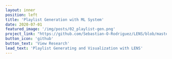 ```yaml
---
layout: inner
position: left
title: 'Playlist Generation with ML System'
date: 2020-07-01
featured_image: '/img/posts/02_playlist-gen.png'
project_link: "https://github.com/Sebastian-O-Rodriguez/LENS/blob/master/playlist_prediction_in_LENS.pdf"
button_icon: 'github'
button_text: 'View Research'
lead_text: 'Playlist Generating and Visualization with LENS'
---
```

